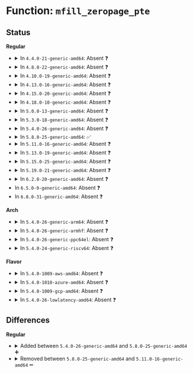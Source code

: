 # Function: <code>mfill_zeropage_pte</code>

## Status
<b>Regular</b>
<ul>
<li>
<details>
<summary>In <code>4.4.0-21-generic-amd64</code>: Absent ❓</summary>

```json
{
  "name": "mfill_zeropage_pte",
  "collision_type": "Unique Static",
  "inline_type": "Full",
  "funcs": [
    {
      "addr": 18446744071580974741,
      "name": "mfill_zeropage_pte",
      "external": false,
      "loc": "mm/userfaultfd.c:100",
      "file": "mm/userfaultfd.c",
      "inline": "not declared, inlined",
      "caller_inline": [
        "mm/userfaultfd.c:mfill_zeropage"
      ],
      "caller_func": []
    }
  ],
  "symbols": []
}
```
</details>
</li>
<li>
<details>
<summary>In <code>4.8.0-22-generic-amd64</code>: Absent ❓</summary>

```json
{
  "name": "mfill_zeropage_pte",
  "collision_type": "Unique Static",
  "inline_type": "Full",
  "funcs": [
    {
      "addr": 18446744071581128756,
      "name": "mfill_zeropage_pte",
      "external": false,
      "loc": "mm/userfaultfd.c:100",
      "file": "mm/userfaultfd.c",
      "inline": "not declared, inlined",
      "caller_inline": [
        "mm/userfaultfd.c:mfill_zeropage"
      ],
      "caller_func": []
    }
  ],
  "symbols": []
}
```
</details>
</li>
<li>
<details>
<summary>In <code>4.10.0-19-generic-amd64</code>: Absent ❓</summary>

```json
{
  "name": "mfill_zeropage_pte",
  "collision_type": "Unique Static",
  "inline_type": "Full",
  "funcs": [
    {
      "addr": 18446744071581203826,
      "name": "mfill_zeropage_pte",
      "external": false,
      "loc": "mm/userfaultfd.c:100",
      "file": "mm/userfaultfd.c",
      "inline": "not declared, inlined",
      "caller_inline": [
        "mm/userfaultfd.c:mfill_zeropage"
      ],
      "caller_func": []
    }
  ],
  "symbols": []
}
```
</details>
</li>
<li>
<details>
<summary>In <code>4.13.0-16-generic-amd64</code>: Absent ❓</summary>

```json
{
  "name": "mfill_zeropage_pte",
  "collision_type": "Unique Static",
  "inline_type": "Full",
  "funcs": [
    {
      "addr": 18446744071581252694,
      "name": "mfill_zeropage_pte",
      "external": false,
      "loc": "mm/userfaultfd.c:104",
      "file": "mm/userfaultfd.c",
      "inline": "not declared, inlined",
      "caller_inline": [
        "mm/userfaultfd.c:mfill_zeropage"
      ],
      "caller_func": []
    }
  ],
  "symbols": []
}
```
</details>
</li>
<li>
<details>
<summary>In <code>4.15.0-20-generic-amd64</code>: Absent ❓</summary>

```json
{
  "name": "mfill_zeropage_pte",
  "collision_type": "Unique Static",
  "inline_type": "Full",
  "funcs": [
    {
      "addr": 18446744071581384659,
      "name": "mfill_zeropage_pte",
      "external": false,
      "loc": "mm/userfaultfd.c:104",
      "file": "mm/userfaultfd.c",
      "inline": "not declared, inlined",
      "caller_inline": [
        "mm/userfaultfd.c:mfill_zeropage"
      ],
      "caller_func": []
    }
  ],
  "symbols": []
}
```
</details>
</li>
<li>
<details>
<summary>In <code>4.18.0-10-generic-amd64</code>: Absent ❓</summary>

```json
{
  "name": "mfill_zeropage_pte",
  "collision_type": "Unique Static",
  "inline_type": "Full",
  "funcs": [
    {
      "addr": 18446744071581534726,
      "name": "mfill_zeropage_pte",
      "external": false,
      "loc": "mm/userfaultfd.c:103",
      "file": "mm/userfaultfd.c",
      "inline": "not declared, inlined",
      "caller_inline": [
        "mm/userfaultfd.c:mfill_zeropage"
      ],
      "caller_func": []
    }
  ],
  "symbols": []
}
```
</details>
</li>
<li>
<details>
<summary>In <code>5.0.0-13-generic-amd64</code>: Absent ❓</summary>

```json
{
  "name": "mfill_zeropage_pte",
  "collision_type": "Unique Static",
  "inline_type": "Full",
  "funcs": [
    {
      "addr": 18446744071581620696,
      "name": "mfill_zeropage_pte",
      "external": false,
      "loc": "mm/userfaultfd.c:114",
      "file": "mm/userfaultfd.c",
      "inline": "not declared, inlined",
      "caller_inline": [
        "mm/userfaultfd.c:mfill_zeropage"
      ],
      "caller_func": []
    }
  ],
  "symbols": []
}
```
</details>
</li>
<li>
<details>
<summary>In <code>5.3.0-18-generic-amd64</code>: Absent ❓</summary>

```json
{
  "name": "mfill_zeropage_pte",
  "collision_type": "Unique Static",
  "inline_type": "Full",
  "funcs": [
    {
      "addr": 18446744071581733071,
      "name": "mfill_zeropage_pte",
      "external": false,
      "loc": "mm/userfaultfd.c:112",
      "file": "mm/userfaultfd.c",
      "inline": "not declared, inlined",
      "caller_inline": [
        "mm/userfaultfd.c:mfill_zeropage"
      ],
      "caller_func": []
    }
  ],
  "symbols": []
}
```
</details>
</li>
<li>
<details>
<summary>In <code>5.4.0-26-generic-amd64</code>: Absent ❓</summary>

```json
{
  "name": "mfill_zeropage_pte",
  "collision_type": "Unique Static",
  "inline_type": "Full",
  "funcs": [
    {
      "addr": 18446744071581806623,
      "name": "mfill_zeropage_pte",
      "external": false,
      "loc": "mm/userfaultfd.c:112",
      "file": "mm/userfaultfd.c",
      "inline": "not declared, inlined",
      "caller_inline": [
        "mm/userfaultfd.c:mfill_zeropage"
      ],
      "caller_func": []
    }
  ],
  "symbols": []
}
```
</details>
</li>
<li>
<details>
<summary>In <code>5.8.0-25-generic-amd64</code>: ✅</summary>

```c
int mfill_zeropage_pte(struct mm_struct * dst_mm, pmd_t * dst_pmd, struct vm_area_struct * dst_vma, long unsigned int dst_addr)
```

```json
{
  "name": "mfill_zeropage_pte",
  "collision_type": "Unique Static",
  "inline_type": "No",
  "funcs": [
    {
      "addr": 18446744071582023168,
      "name": "mfill_zeropage_pte",
      "external": false,
      "loc": "mm/userfaultfd.c:144",
      "file": "mm/userfaultfd.c",
      "inline": "seen, unknown",
      "caller_inline": [],
      "caller_func": [
        "mm/userfaultfd.c:mfill_zeropage"
      ]
    }
  ],
  "symbols": [
    {
      "addr": 18446744071582023168,
      "name": "mfill_zeropage_pte",
      "section": ".text",
      "bind": "STB_LOCAL",
      "size": 445
    }
  ]
}
```
</details>
</li>
<li>
<details>
<summary>In <code>5.11.0-16-generic-amd64</code>: Absent ❓</summary>

```json
{
  "name": "mfill_zeropage_pte",
  "collision_type": "Unique Static",
  "inline_type": "Selective",
  "funcs": [
    {
      "addr": 18446744071582071728,
      "name": "mfill_zeropage_pte",
      "external": false,
      "loc": "mm/userfaultfd.c:144",
      "file": "mm/userfaultfd.c",
      "inline": "not declared, inlined",
      "caller_inline": [],
      "caller_func": [
        "mm/userfaultfd.c:mfill_zeropage"
      ]
    }
  ],
  "symbols": [
    {
      "addr": 18446744071582071728,
      "name": "mfill_zeropage_pte.constprop.0",
      "section": ".text",
      "bind": "STB_LOCAL",
      "size": 429
    }
  ]
}
```
</details>
</li>
<li>
<details>
<summary>In <code>5.13.0-19-generic-amd64</code>: Absent ❓</summary>

```json
{
  "name": "mfill_zeropage_pte",
  "collision_type": "Unique Static",
  "inline_type": "Selective",
  "funcs": [
    {
      "addr": 18446744071582096720,
      "name": "mfill_zeropage_pte",
      "external": false,
      "loc": "mm/userfaultfd.c:144",
      "file": "mm/userfaultfd.c",
      "inline": "not declared, inlined",
      "caller_inline": [],
      "caller_func": [
        "mm/userfaultfd.c:mfill_zeropage"
      ]
    }
  ],
  "symbols": [
    {
      "addr": 18446744071582096720,
      "name": "mfill_zeropage_pte.constprop.0",
      "section": ".text",
      "bind": "STB_LOCAL",
      "size": 440
    }
  ]
}
```
</details>
</li>
<li>
<details>
<summary>In <code>5.15.0-25-generic-amd64</code>: Absent ❓</summary>

```json
{
  "name": "mfill_zeropage_pte",
  "collision_type": "Unique Static",
  "inline_type": "Selective",
  "funcs": [
    {
      "addr": 18446744071582411520,
      "name": "mfill_zeropage_pte",
      "external": false,
      "loc": "mm/userfaultfd.c:181",
      "file": "mm/userfaultfd.c",
      "inline": "not declared, inlined",
      "caller_inline": [],
      "caller_func": [
        "mm/userfaultfd.c:mfill_zeropage"
      ]
    }
  ],
  "symbols": [
    {
      "addr": 18446744071582411520,
      "name": "mfill_zeropage_pte.constprop.0",
      "section": ".text",
      "bind": "STB_LOCAL",
      "size": 440
    }
  ]
}
```
</details>
</li>
<li>
<details>
<summary>In <code>5.19.0-21-generic-amd64</code>: Absent ❓</summary>

```json
{
  "name": "mfill_zeropage_pte",
  "collision_type": "Unique Static",
  "inline_type": "Selective",
  "funcs": [
    {
      "addr": 18446744071582924624,
      "name": "mfill_zeropage_pte",
      "external": false,
      "loc": "mm/userfaultfd.c:202",
      "file": "mm/userfaultfd.c",
      "inline": "not declared, inlined",
      "caller_inline": [],
      "caller_func": [
        "mm/userfaultfd.c:mfill_zeropage"
      ]
    }
  ],
  "symbols": [
    {
      "addr": 18446744071582924624,
      "name": "mfill_zeropage_pte.constprop.0",
      "section": ".text",
      "bind": "STB_LOCAL",
      "size": 477
    }
  ]
}
```
</details>
</li>
<li>
<details>
<summary>In <code>6.2.0-20-generic-amd64</code>: Absent ❓</summary>

```json
{
  "name": "mfill_zeropage_pte",
  "collision_type": "Unique Static",
  "inline_type": "Selective",
  "funcs": [
    {
      "addr": 18446744071583480256,
      "name": "mfill_zeropage_pte",
      "external": false,
      "loc": "mm/userfaultfd.c:221",
      "file": "mm/userfaultfd.c",
      "inline": "not declared, inlined",
      "caller_inline": [],
      "caller_func": [
        "mm/userfaultfd.c:mfill_zeropage"
      ]
    }
  ],
  "symbols": [
    {
      "addr": 18446744071583480256,
      "name": "mfill_zeropage_pte.constprop.0",
      "section": ".text",
      "bind": "STB_LOCAL",
      "size": 478
    }
  ]
}
```
</details>
</li>
<li>
In <code>6.5.0-9-generic-amd64</code>: Absent ❓
</li>
<li>
In <code>6.8.0-31-generic-amd64</code>: Absent ❓
</li>
</ul>
<b>Arch</b>
<ul>
<li>
<details>
<summary>In <code>5.4.0-26-generic-arm64</code>: Absent ❓</summary>

```json
{
  "name": "mfill_zeropage_pte",
  "collision_type": "Unique Static",
  "inline_type": "Full",
  "funcs": [
    {
      "addr": 18446603336493272108,
      "name": "mfill_zeropage_pte",
      "external": false,
      "loc": "mm/userfaultfd.c:112",
      "file": "mm/userfaultfd.c",
      "inline": "not declared, inlined",
      "caller_inline": [
        "mm/userfaultfd.c:mfill_zeropage"
      ],
      "caller_func": []
    }
  ],
  "symbols": []
}
```
</details>
</li>
<li>
<details>
<summary>In <code>5.4.0-26-generic-armhf</code>: Absent ❓</summary>

```json
{
  "name": "mfill_zeropage_pte",
  "collision_type": "Unique Static",
  "inline_type": "Full",
  "funcs": [
    {
      "addr": 3226877940,
      "name": "mfill_zeropage_pte",
      "external": false,
      "loc": "mm/userfaultfd.c:112",
      "file": "mm/userfaultfd.c",
      "inline": "not declared, inlined",
      "caller_inline": [
        "mm/userfaultfd.c:mfill_zeropage"
      ],
      "caller_func": []
    }
  ],
  "symbols": []
}
```
</details>
</li>
<li>
<details>
<summary>In <code>5.4.0-26-generic-ppc64el</code>: Absent ❓</summary>

```json
{
  "name": "mfill_zeropage_pte",
  "collision_type": "Unique Static",
  "inline_type": "Full",
  "funcs": [
    {
      "addr": 13835058055286798560,
      "name": "mfill_zeropage_pte",
      "external": false,
      "loc": "mm/userfaultfd.c:112",
      "file": "mm/userfaultfd.c",
      "inline": "not declared, inlined",
      "caller_inline": [
        "mm/userfaultfd.c:mfill_zeropage"
      ],
      "caller_func": []
    }
  ],
  "symbols": []
}
```
</details>
</li>
<li>
<details>
<summary>In <code>5.4.0-24-generic-riscv64</code>: Absent ❓</summary>

```json
{
  "name": "mfill_zeropage_pte",
  "collision_type": "Unique Static",
  "inline_type": "Full",
  "funcs": [
    {
      "addr": 18446743936273024176,
      "name": "mfill_zeropage_pte",
      "external": false,
      "loc": "mm/userfaultfd.c:112",
      "file": "mm/userfaultfd.c",
      "inline": "not declared, inlined",
      "caller_inline": [
        "mm/userfaultfd.c:mfill_zeropage"
      ],
      "caller_func": []
    }
  ],
  "symbols": []
}
```
</details>
</li>
</ul>
<b>Flavor</b>
<ul>
<li>
<details>
<summary>In <code>5.4.0-1009-aws-amd64</code>: Absent ❓</summary>

```json
{
  "name": "mfill_zeropage_pte",
  "collision_type": "Unique Static",
  "inline_type": "Full",
  "funcs": [
    {
      "addr": 18446744071581775359,
      "name": "mfill_zeropage_pte",
      "external": false,
      "loc": "mm/userfaultfd.c:112",
      "file": "mm/userfaultfd.c",
      "inline": "not declared, inlined",
      "caller_inline": [
        "mm/userfaultfd.c:mfill_zeropage"
      ],
      "caller_func": []
    }
  ],
  "symbols": []
}
```
</details>
</li>
<li>
<details>
<summary>In <code>5.4.0-1010-azure-amd64</code>: Absent ❓</summary>

```json
{
  "name": "mfill_zeropage_pte",
  "collision_type": "Unique Static",
  "inline_type": "Full",
  "funcs": [
    {
      "addr": 18446744071581713581,
      "name": "mfill_zeropage_pte",
      "external": false,
      "loc": "mm/userfaultfd.c:112",
      "file": "mm/userfaultfd.c",
      "inline": "not declared, inlined",
      "caller_inline": [
        "mm/userfaultfd.c:mfill_zeropage"
      ],
      "caller_func": []
    }
  ],
  "symbols": []
}
```
</details>
</li>
<li>
<details>
<summary>In <code>5.4.0-1009-gcp-amd64</code>: Absent ❓</summary>

```json
{
  "name": "mfill_zeropage_pte",
  "collision_type": "Unique Static",
  "inline_type": "Full",
  "funcs": [
    {
      "addr": 18446744071581766671,
      "name": "mfill_zeropage_pte",
      "external": false,
      "loc": "mm/userfaultfd.c:112",
      "file": "mm/userfaultfd.c",
      "inline": "not declared, inlined",
      "caller_inline": [
        "mm/userfaultfd.c:mfill_zeropage"
      ],
      "caller_func": []
    }
  ],
  "symbols": []
}
```
</details>
</li>
<li>
<details>
<summary>In <code>5.4.0-26-lowlatency-amd64</code>: Absent ❓</summary>

```json
{
  "name": "mfill_zeropage_pte",
  "collision_type": "Unique Static",
  "inline_type": "Full",
  "funcs": [
    {
      "addr": 18446744071581835503,
      "name": "mfill_zeropage_pte",
      "external": false,
      "loc": "mm/userfaultfd.c:112",
      "file": "mm/userfaultfd.c",
      "inline": "not declared, inlined",
      "caller_inline": [
        "mm/userfaultfd.c:mfill_zeropage"
      ],
      "caller_func": []
    }
  ],
  "symbols": []
}
```
</details>
</li>
</ul>

## Differences
<b>Regular</b>
<ul>
<li>
<details>
<summary>Added between <code>5.4.0-26-generic-amd64</code> and <code>5.8.0-25-generic-amd64</code> ➕</summary>

```c
int mfill_zeropage_pte(struct mm_struct * dst_mm, pmd_t * dst_pmd, struct vm_area_struct * dst_vma, long unsigned int dst_addr)
```
</details>
</li>
<li>
<details>
<summary>Removed between <code>5.8.0-25-generic-amd64</code> and <code>5.11.0-16-generic-amd64</code> ➖</summary>

```c
int mfill_zeropage_pte(struct mm_struct * dst_mm, pmd_t * dst_pmd, struct vm_area_struct * dst_vma, long unsigned int dst_addr)
```
</details>
</li>
</ul>
